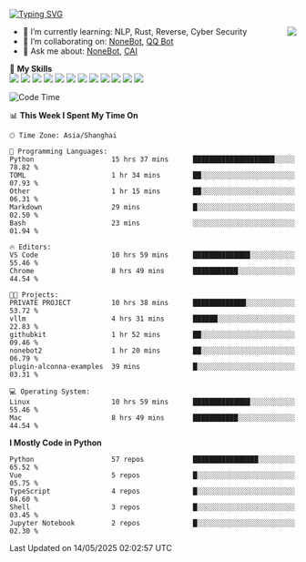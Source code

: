 [![Typing SVG](https://readme-typing-svg.herokuapp.com?size=25&duration=2500&color=8C43EA&vCenter=true&width=200&height=40&lines=Hi+there+%F0%9F%91%8B%F0%9F%8F%BB;I'm+yanyongyu)](https://git.io/typing-svg)

<a href="#">
  <img align="right" src="https://github-readme-stats.vercel.app/api?username=yanyongyu&count_private=true&show_icons=true&bg_color=15,f2f7fd,E0EAFC" />
</a>

- 🌱 I’m currently learning: NLP, Rust, Reverse, Cyber Security
- 👯 I’m collaborating on: [NoneBot](https://github.com/nonebot), [QQ Bot](https://github.com/Mrs4s/go-cqhttp)
- 💬 Ask me about: [NoneBot](https://github.com/nonebot), [CAI](https://github.com/cscs181/CAI)

🌟 **My Skills**  
![](https://img.shields.io/badge/-Python-3e74a2?style=flat-square&logo=Python&logoColor=fff)
![](https://img.shields.io/badge/-TypeScript-3178C6?style=flat-square&logo=TypeScript&logoColor=fff)
![](https://img.shields.io/badge/-Vue-4fc08d?style=flat-square&logo=Vue.js&logoColor=fff)
![](https://img.shields.io/badge/-React-2d98ce?style=flat-square&logo=React&logoColor=fff)
![](https://img.shields.io/badge/-FastAPI-009688?style=flat-square&logo=FastAPI&logoColor=fff)
![](https://img.shields.io/badge/-Linux-000000?style=flat-square&logo=Linux&logoColor=fff)
![](https://img.shields.io/badge/-Docker-2496ED?style=flat-square&logo=Docker&logoColor=fff)
![](https://img.shields.io/badge/-Kubernetes-326CE5?style=flat-square&logo=Kubernetes&logoColor=fff)
![](https://img.shields.io/badge/-GitHub%20Actions-2088FF?style=flat-square&logo=GitHubActions&logoColor=fff)
![](https://img.shields.io/badge/-PostgreSQL-4169E1?style=flat-square&logo=PostgreSQL&logoColor=fff)
![](https://img.shields.io/badge/-Redis-DC382D?style=flat-square&logo=Redis&logoColor=fff)
![](https://img.shields.io/badge/-MongoDB-47A248?style=flat-square&logo=MongoDB&logoColor=fff)

<!--START_SECTION:waka-->
![Code Time](http://img.shields.io/badge/Code%20Time-7%2C585%20hrs%2039%20mins-blue)

📊 **This Week I Spent My Time On** 

```text
🕑︎ Time Zone: Asia/Shanghai

💬 Programming Languages: 
Python                   15 hrs 37 mins      ████████████████████░░░░░   78.82 % 
TOML                     1 hr 34 mins        ██░░░░░░░░░░░░░░░░░░░░░░░   07.93 % 
Other                    1 hr 15 mins        ██░░░░░░░░░░░░░░░░░░░░░░░   06.31 % 
Markdown                 29 mins             █░░░░░░░░░░░░░░░░░░░░░░░░   02.50 % 
Bash                     23 mins             ░░░░░░░░░░░░░░░░░░░░░░░░░   01.94 % 

🔥 Editors: 
VS Code                  10 hrs 59 mins      ██████████████░░░░░░░░░░░   55.46 % 
Chrome                   8 hrs 49 mins       ███████████░░░░░░░░░░░░░░   44.54 % 

🐱‍💻 Projects: 
PRIVATE PROJECT          10 hrs 38 mins      █████████████░░░░░░░░░░░░   53.72 % 
vllm                     4 hrs 31 mins       ██████░░░░░░░░░░░░░░░░░░░   22.83 % 
githubkit                1 hr 52 mins        ██░░░░░░░░░░░░░░░░░░░░░░░   09.46 % 
nonebot2                 1 hr 20 mins        ██░░░░░░░░░░░░░░░░░░░░░░░   06.79 % 
plugin-alconna-examples  39 mins             █░░░░░░░░░░░░░░░░░░░░░░░░   03.31 % 

💻 Operating System: 
Linux                    10 hrs 59 mins      ██████████████░░░░░░░░░░░   55.46 % 
Mac                      8 hrs 49 mins       ███████████░░░░░░░░░░░░░░   44.54 % 
```

**I Mostly Code in Python** 

```text
Python                   57 repos            ████████████████░░░░░░░░░   65.52 % 
Vue                      5 repos             █░░░░░░░░░░░░░░░░░░░░░░░░   05.75 % 
TypeScript               4 repos             █░░░░░░░░░░░░░░░░░░░░░░░░   04.60 % 
Shell                    3 repos             █░░░░░░░░░░░░░░░░░░░░░░░░   03.45 % 
Jupyter Notebook         2 repos             █░░░░░░░░░░░░░░░░░░░░░░░░   02.30 % 
```




 Last Updated on 14/05/2025 02:02:57 UTC
<!--END_SECTION:waka-->

